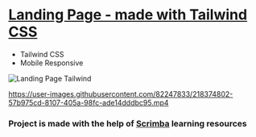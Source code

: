 # [Landing Page - made with Tailwind CSS](https://frontendella.github.io/Landing-Page/)
       
* Tailwind CSS
* Mobile Responsive

![Landing Page Tailwind](https://user-images.githubusercontent.com/82247833/218374592-24eaf63c-4638-4589-94c5-51f46060874c.png)

https://user-images.githubusercontent.com/82247833/218374802-57b975cd-8107-405a-98fc-ade14dddbc95.mp4



### Project is made with the help of [Scrimba](https://scrimba.com/allcourses) learning resources
